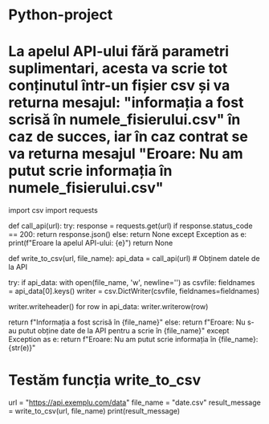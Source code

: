 # Python-project
# La apelul API-ului fără parametri suplimentari, acesta va scrie tot conținutul într-un fișier csv și va returna mesajul: "informația a fost scrisă în numele_fisierului.csv" în caz de succes, iar în caz contrat se va returna mesajul "Eroare: Nu am putut scrie informația în numele_fisierului.csv" 
import csv
import requests

def call_api(url):
    try:
        response = requests.get(url)
        if response.status_code == 200:
            return response.json()
        else:
            return None
    except Exception as e:
        print(f"Eroare la apelul API-ului: {e}")
        return None

def write_to_csv(url, file_name):
    api_data = call_api(url)  # Obținem datele de la API
    
   try:
        if api_data:
            with open(file_name, 'w', newline='') as csvfile:
                fieldnames = api_data[0].keys()
                writer = csv.DictWriter(csvfile, fieldnames=fieldnames)
                
  writer.writeheader()
 for row in api_data:
    writer.writerow(row)
            
   return f"Informația a fost scrisă în {file_name}"
        else:
            return f"Eroare: Nu s-au putut obține date de la API pentru a scrie în {file_name}"
    except Exception as e:
        return f"Eroare: Nu am putut scrie informația în {file_name}: {str(e)}"

# Testăm funcția write_to_csv
url = "https://api.exemplu.com/data"
file_name = "date.csv"
result_message = write_to_csv(url, file_name)
print(result_message)
